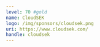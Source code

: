 ```yaml
---
level: 70 #gold
name: CloudSEK
logo: /img/sponsors/cloudsek.png
uri: https://www.cloudsek.com/
handle: cloudsek
---
```

